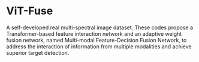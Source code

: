 # ViT-Fuse
A self-developed real multi-spectral image dataset. These codes propose a Transformer-based feature interaction network and an adaptive weight fusion network, named Multi-modal Feature-Decision Fusion Network, to address the interaction of information from multiple modalities and achieve superior target detection.
